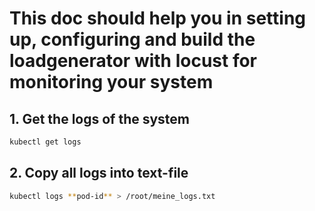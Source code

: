 # This doc should help you in setting up, configuring and build the loadgenerator with locust for monitoring your system

## 1. Get the logs of the system

```sh
kubectl get logs
```

## 2. Copy all logs into text-file

```sh
kubectl logs **pod-id** > /root/meine_logs.txt
```